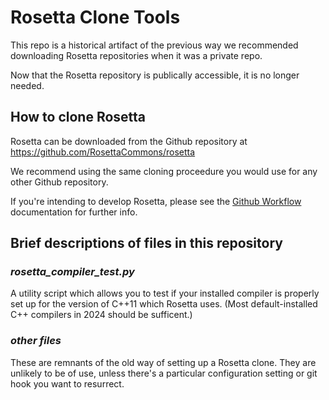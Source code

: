 Rosetta Clone Tools
===================

This repo is a historical artifact of the previous way we recommended downloading Rosetta repositories when it was a private repo.

Now that the Rosetta repository is publically accessible, it is no longer needed.

How to clone Rosetta
--------------------

Rosetta can be downloaded from the Github repository at https://github.com/RosettaCommons/rosetta

We recommend using the same cloning proceedure you would use for any other Github repository.

If you're intending to develop Rosetta, please see the [Github Workflow](https://github.com/RosettaCommons/documentation/blob/master/internal_documentation/GithubWorkflow.md) documentation for further info.


Brief descriptions of files in this repository
----------------------------------------------

### *rosetta_compiler_test.py*

A utility script which allows you to test if your installed compiler is properly set up for the version of C++11 which Rosetta uses.
(Most default-installed C++ compilers in 2024 should be sufficent.)

### *other files*
These are remnants of the old way of setting up a Rosetta clone. They are unlikely to be of use, unless there's a particular configuration setting or git hook you want to resurrect.
